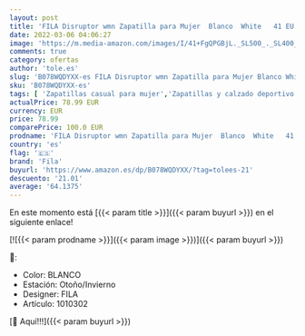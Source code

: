 ```yaml
---
layout: post
title: 'FILA Disruptor wmn Zapatilla para Mujer  Blanco  White   41 EU'
date: 2022-03-06 04:06:27
image: 'https://m.media-amazon.com/images/I/41+FgQPGBjL._SL500_._SL400_.jpg'
comments: true
category: ofertas
author: 'tole.es'
slug: 'B078WQDYXX-es FILA Disruptor wmn Zapatilla para Mujer Blanco White 41 EU'
sku: 'B078WQDYXX-es'
tags: [ 'Zapatillas casual para mujer','Zapatillas y calzado deportivo para mujer','Zapatos','Zapatos para mujer','Zapatos y complementos','fila','zapatilla', ]
actualPrice: 78.99 EUR
currency: EUR
price: 78.99
comparePrice: 100.0 EUR
prodname: 'FILA Disruptor wmn Zapatilla para Mujer  Blanco  White   41 EU'
country: 'es'
flag: '🇪🇸'
brand: 'Fila'
buyurl: 'https://www.amazon.es/dp/B078WQDYXX/?tag=tolees-21'
descuento: '21.01'
average: '64.1375'
---
```


En este momento está [{{< param title >}}]({{< param buyurl >}}) en el siguiente enlace!

[![{{< param prodname >}}]({{< param image >}})]({{< param buyurl >}})

🔎:

- Color: BLANCO
- Estación: Otoño/Invierno
- Designer: FILA
- Artículo: 1010302

[🛒 Aquí!!!]({{< param buyurl >}})
